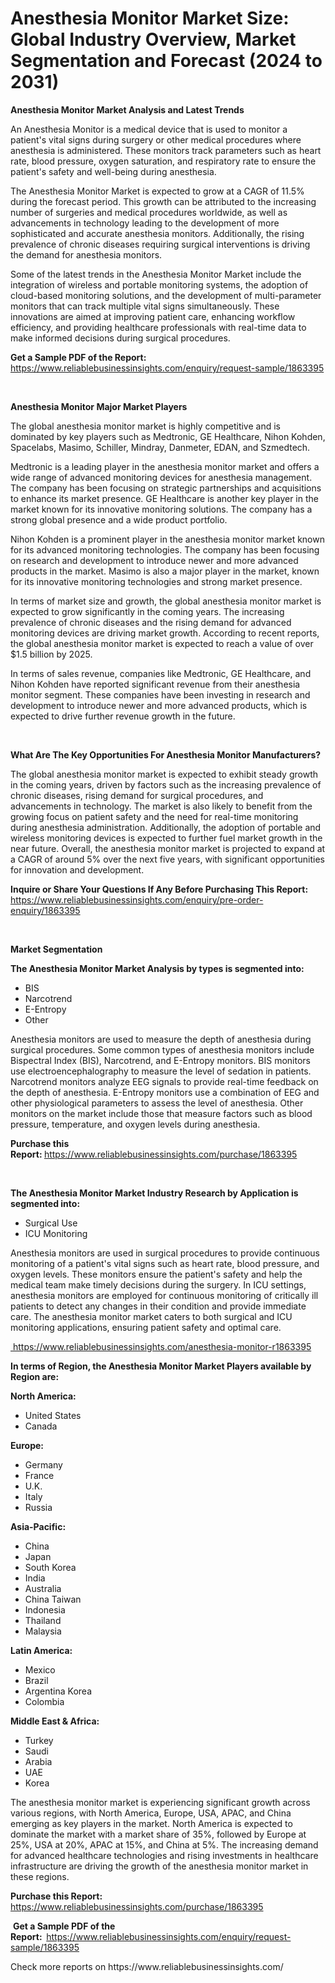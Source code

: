 <p><h1>Anesthesia Monitor Market Size: Global Industry Overview, Market Segmentation and Forecast (2024 to 2031)</h1></p><p><strong>Anesthesia Monitor Market Analysis and Latest Trends</strong></p>
<p><p>An Anesthesia Monitor is a medical device that is used to monitor a patient's vital signs during surgery or other medical procedures where anesthesia is administered. These monitors track parameters such as heart rate, blood pressure, oxygen saturation, and respiratory rate to ensure the patient's safety and well-being during anesthesia.</p><p>The Anesthesia Monitor Market is expected to grow at a CAGR of 11.5% during the forecast period. This growth can be attributed to the increasing number of surgeries and medical procedures worldwide, as well as advancements in technology leading to the development of more sophisticated and accurate anesthesia monitors. Additionally, the rising prevalence of chronic diseases requiring surgical interventions is driving the demand for anesthesia monitors.</p><p>Some of the latest trends in the Anesthesia Monitor Market include the integration of wireless and portable monitoring systems, the adoption of cloud-based monitoring solutions, and the development of multi-parameter monitors that can track multiple vital signs simultaneously. These innovations are aimed at improving patient care, enhancing workflow efficiency, and providing healthcare professionals with real-time data to make informed decisions during surgical procedures.</p></p>
<p><strong>Get a Sample PDF of the Report:&nbsp;</strong> <a href="https://www.reliablebusinessinsights.com/enquiry/request-sample/1863395">https://www.reliablebusinessinsights.com/enquiry/request-sample/1863395</a></p>
<p>&nbsp;</p>
<p><strong>Anesthesia Monitor Major Market Players</strong></p>
<p><p>The global anesthesia monitor market is highly competitive and is dominated by key players such as Medtronic, GE Healthcare, Nihon Kohden, Spacelabs, Masimo, Schiller, Mindray, Danmeter, EDAN, and Szmedtech.</p><p>Medtronic is a leading player in the anesthesia monitor market and offers a wide range of advanced monitoring devices for anesthesia management. The company has been focusing on strategic partnerships and acquisitions to enhance its market presence. GE Healthcare is another key player in the market known for its innovative monitoring solutions. The company has a strong global presence and a wide product portfolio.</p><p>Nihon Kohden is a prominent player in the anesthesia monitor market known for its advanced monitoring technologies. The company has been focusing on research and development to introduce newer and more advanced products in the market. Masimo is also a major player in the market, known for its innovative monitoring technologies and strong market presence.</p><p>In terms of market size and growth, the global anesthesia monitor market is expected to grow significantly in the coming years. The increasing prevalence of chronic diseases and the rising demand for advanced monitoring devices are driving market growth. According to recent reports, the global anesthesia monitor market is expected to reach a value of over $1.5 billion by 2025.</p><p>In terms of sales revenue, companies like Medtronic, GE Healthcare, and Nihon Kohden have reported significant revenue from their anesthesia monitor segment. These companies have been investing in research and development to introduce newer and more advanced products, which is expected to drive further revenue growth in the future.</p></p>
<p>&nbsp;</p>
<p><strong>What Are The Key Opportunities For Anesthesia Monitor Manufacturers?</strong></p>
<p><p>The global anesthesia monitor market is expected to exhibit steady growth in the coming years, driven by factors such as the increasing prevalence of chronic diseases, rising demand for surgical procedures, and advancements in technology. The market is also likely to benefit from the growing focus on patient safety and the need for real-time monitoring during anesthesia administration. Additionally, the adoption of portable and wireless monitoring devices is expected to further fuel market growth in the near future. Overall, the anesthesia monitor market is projected to expand at a CAGR of around 5% over the next five years, with significant opportunities for innovation and development.</p></p>
<p><strong>Inquire or Share Your Questions If Any Before Purchasing This Report:</strong> <a href="https://www.reliablebusinessinsights.com/enquiry/pre-order-enquiry/1863395">https://www.reliablebusinessinsights.com/enquiry/pre-order-enquiry/1863395</a></p>
<p>&nbsp;</p>
<p><strong>Market Segmentation</strong></p>
<p><strong>The Anesthesia Monitor Market Analysis by types is segmented into:</strong></p>
<p><ul><li>BIS</li><li>Narcotrend</li><li>E-Entropy</li><li>Other</li></ul></p>
<p><p>Anesthesia monitors are used to measure the depth of anesthesia during surgical procedures. Some common types of anesthesia monitors include Bispectral Index (BIS), Narcotrend, and E-Entropy monitors. BIS monitors use electroencephalography to measure the level of sedation in patients. Narcotrend monitors analyze EEG signals to provide real-time feedback on the depth of anesthesia. E-Entropy monitors use a combination of EEG and other physiological parameters to assess the level of anesthesia. Other monitors on the market include those that measure factors such as blood pressure, temperature, and oxygen levels during anesthesia.</p></p>
<p><strong>Purchase this Report:&nbsp;</strong><a href="https://www.reliablebusinessinsights.com/purchase/1863395">https://www.reliablebusinessinsights.com/purchase/1863395</a></p>
<p>&nbsp;</p>
<p><strong>The Anesthesia Monitor Market Industry Research by Application is segmented into:</strong></p>
<p><ul><li>Surgical Use</li><li>ICU Monitoring</li></ul></p>
<p><p>Anesthesia monitors are used in surgical procedures to provide continuous monitoring of a patient's vital signs such as heart rate, blood pressure, and oxygen levels. These monitors ensure the patient's safety and help the medical team make timely decisions during the surgery. In ICU settings, anesthesia monitors are employed for continuous monitoring of critically ill patients to detect any changes in their condition and provide immediate care. The anesthesia monitor market caters to both surgical and ICU monitoring applications, ensuring patient safety and optimal care.</p></p>
<p><a href="https://www.reliablebusinessinsights.com/anesthesia-monitor-r1863395">&nbsp;https://www.reliablebusinessinsights.com/anesthesia-monitor-r1863395</a></p>
<p><strong>In terms of Region, the Anesthesia Monitor Market Players available by Region are:</strong></p>
<p>
    <p> <strong> North America: </strong>
        <ul>
            <li>United States</li>
            <li>Canada</li>
        </ul>
        </p> 
    <p> <strong> Europe: </strong>
        <ul>
            <li>Germany</li>
            <li>France</li>
            <li>U.K.</li>
            <li>Italy</li>
            <li>Russia</li>
        </ul>
        </p> 
    <p> <strong> Asia-Pacific: </strong>
        <ul>
            <li>China</li>
            <li>Japan</li>
            <li>South Korea</li>
            <li>India</li>
            <li>Australia</li>
            <li>China Taiwan</li>
            <li>Indonesia</li>
            <li>Thailand</li>
            <li>Malaysia</li>
        </ul>
        </p> 
    <p> <strong> Latin America: </strong>
        <ul>
            <li>Mexico</li>
            <li>Brazil</li>
            <li>Argentina Korea</li>
            <li>Colombia</li>
        </ul>
        </p> 
    <p> <strong> Middle East & Africa: </strong>
        <ul>
            <li>Turkey</li>
            <li>Saudi</li>
            <li>Arabia</li>
            <li>UAE</li>
            <li>Korea</li>
        </ul>
    </p>
    </p>
<p><p>The anesthesia monitor market is experiencing significant growth across various regions, with North America, Europe, USA, APAC, and China emerging as key players in the market. North America is expected to dominate the market with a market share of 35%, followed by Europe at 25%, USA at 20%, APAC at 15%, and China at 5%. The increasing demand for advanced healthcare technologies and rising investments in healthcare infrastructure are driving the growth of the anesthesia monitor market in these regions.</p></p>
<p><strong>Purchase this Report: </strong><a href="https://www.reliablebusinessinsights.com/purchase/1863395">https://www.reliablebusinessinsights.com/purchase/1863395</a></p>
<p>&nbsp;<strong>Get a Sample PDF of the Report:&nbsp;&nbsp;</strong><a href="https://www.reliablebusinessinsights.com/enquiry/request-sample/1863395">https://www.reliablebusinessinsights.com/enquiry/request-sample/1863395</a></p>
<p><strong></strong></p>
<p>Check more reports on https://www.reliablebusinessinsights.com/</p>